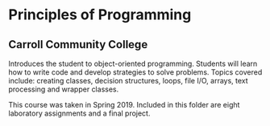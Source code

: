 # Principles of Programming
## Carroll Community College
Introduces the student to object-oriented programming. Students will learn how to write code and develop strategies to solve problems. Topics covered include: creating classes, decision structures, loops, file I/O, arrays, text processing and wrapper classes.

This course was taken in Spring 2019. Included in this folder are eight laboratory assignments and a final project.
